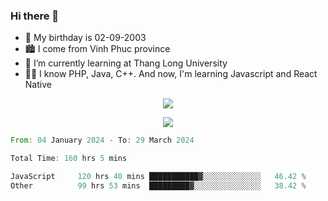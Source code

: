 ### Hi there 👋
- 🎂 My birthday is 02-09-2003
- 🏙️ I come from Vinh Phuc province
- 🌱 I’m currently learning at Thang Long University
- 🧑‍💻 I know PHP, Java, C++. And now, I'm learning Javascript and React Native
<p align="center"><img src="https://github-readme-stats.vercel.app/api?username=tmquang0209&show_icons=true&theme=gradient"></p>
<p align="center"><img src="https://github-readme-stats.vercel.app/api/top-langs/?username=tmquang0209&hide=scss,css&langs_count=10"></p>
<!--START_SECTION:waka-->

```rust
From: 04 January 2024 - To: 29 March 2024

Total Time: 160 hrs 5 mins

JavaScript     120 hrs 40 mins ███████████▓░░░░░░░░░░░░░   46.42 %
Other          99 hrs 53 mins  █████████▓░░░░░░░░░░░░░░░   38.42 %
```

<!--END_SECTION:waka-->
